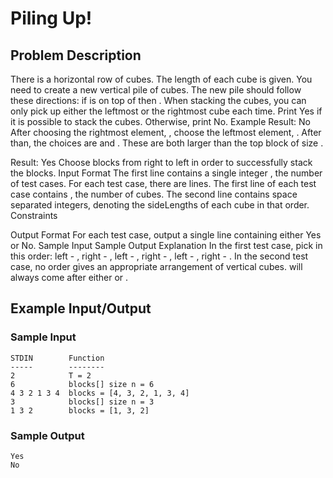 # Piling Up!

## Problem Description
There is a horizontal row of  cubes. The length of each cube is given. You need to create a new vertical pile of cubes. The new pile should follow these directions: if  is on top of  then .
When stacking the cubes, you can only pick up either the leftmost or the rightmost cube each time. Print Yes if it is possible to stack the cubes. Otherwise, print No.
Example
Result: No
After choosing the rightmost element, , choose the leftmost element, .  After than, the choices are  and .  These are both larger than the top block of size .

Result: Yes
Choose blocks from right to left in order to successfully stack the blocks.
Input Format
The first line contains a single integer , the number of test cases. 
For each test case, there are  lines. 
The first line of each test case contains , the number of cubes. 
The second line contains  space separated integers, denoting the sideLengths of each cube in that order.
Constraints

Output Format
For each test case, output a single line containing either Yes or No.
Sample Input
Sample Output
Explanation
In the first test case, pick in this order: left - , right - , left - , right - , left - , right - . 
 In the second test case, no order gives an appropriate arrangement of vertical cubes.  will always come after either  or .

## Example Input/Output
### Sample Input
```
STDIN        Function
-----        --------
2            T = 2
6            blocks[] size n = 6
4 3 2 1 3 4  blocks = [4, 3, 2, 1, 3, 4]
3            blocks[] size n = 3
1 3 2        blocks = [1, 3, 2]
```
### Sample Output
```
Yes
No
```

